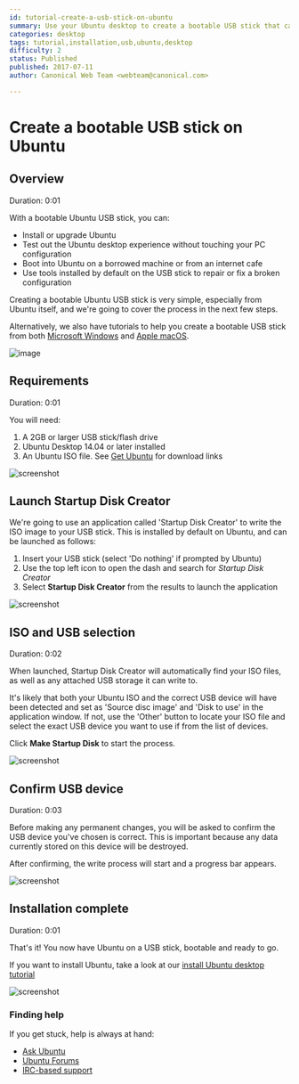 ```yaml
---
id: tutorial-create-a-usb-stick-on-ubuntu
summary: Use your Ubuntu desktop to create a bootable USB stick that can be used to run and install Ubuntu on any USB-equipped PC.
categories: desktop
tags: tutorial,installation,usb,ubuntu,desktop
difficulty: 2
status: Published
published: 2017-07-11
author: Canonical Web Team <webteam@canonical.com>

---
```


# Create a bootable USB stick on Ubuntu

## Overview
Duration: 0:01

With a bootable Ubuntu USB stick, you can:

- Install or upgrade Ubuntu
- Test out the Ubuntu desktop experience without touching your PC configuration
- Boot into Ubuntu on a borrowed machine or from an internet cafe
- Use tools installed by default on the USB stick to repair or fix a broken configuration

Creating a bootable Ubuntu USB stick is very simple, especially from Ubuntu itself, and we're going to cover the process in the next few steps.

Alternatively, we also have tutorials to help you create a bootable USB stick from both [Microsoft Windows](https://tutorials.ubuntu.com/tutorial/tutorial-create-a-usb-stick-on-windows) and [Apple macOS](https://tutorials.ubuntu.com/tutorial/tutorial-create-a-usb-stick-on-macos).

![image](https://assets.ubuntu.com/v1/0e7183ed-laptop-ubuntu.png)

## Requirements
Duration: 0:01

You will need:

1. A 2GB or larger USB stick/flash drive
1. Ubuntu Desktop 14.04 or later installed
1. An Ubuntu ISO file. See [Get Ubuntu](https://www.ubuntu.com/download) for download links

![screenshot](https://assets.ubuntu.com/v1/bfb2d510-ubuntu-iso-download.png)

## Launch Startup Disk Creator

We're going to use an application called 'Startup Disk Creator' to write the ISO image to your USB stick. This is installed by default on Ubuntu, and can be launched as follows:

1. Insert your USB stick (select 'Do nothing' if prompted by Ubuntu)
1. Use the top left icon to open the dash and search for *Startup Disk Creator*
1. Select **Startup Disk Creator** from the results to launch the application

![screenshot](https://assets.ubuntu.com/v1/e069dea2-ubuntu-startup-launch.png)

## ISO and USB selection
Duration: 0:02

When launched, Startup Disk Creator will automatically find your ISO files, as well as any attached USB storage it can write to.

It's likely that both your Ubuntu ISO and the correct USB device will have been detected and set as 'Source disc image' and 'Disk to use' in the application window. If not, use the 'Other' button to locate your ISO file and select the exact USB device you want to use if from the list of devices.

Click **Make Startup Disk** to start the process.

![screenshot](https://assets.ubuntu.com/v1/a03353ac-ubuntu-startup-options.png)

## Confirm USB device
Duration: 0:03

Before making any permanent changes, you will be asked to confirm the USB device you've chosen is correct. This is important because any data currently stored on this device will be destroyed.

After confirming, the write process will start and a progress bar appears. 

![screenshot](https://assets.ubuntu.com/v1/dac30d7d-usb-1604-writing.png?w=550)

## Installation complete
Duration: 0:01

That's it! You now have Ubuntu on a USB stick, bootable and ready to go.

If you want to install Ubuntu, take a look at our [install Ubuntu desktop tutorial](/tutorial/tutorial-install-ubuntu-desktop)

![screenshot](https://assets.ubuntu.com/v1/e4bfc861-ubuntu-usb-installation-complete.png)

### Finding help

If you get stuck, help is always at hand:

* [Ask Ubuntu](https://askubuntu.com/)
* [Ubuntu Forums](https://ubuntuforums.org/)
* [IRC-based support](https://wiki.ubuntu.com/IRC/ChannelList)
